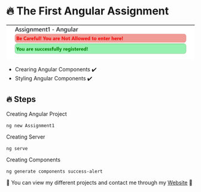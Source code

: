 # 🔥 The First Angular Assignment

![](./output.JPG)


- Crearing Angular Components ✔️
- Styling Angular Components ✔️

## 🔥 Steps

Creating Angular Project
```
ng new Assignment1
```

Creating Server
```
ng serve
```
Creating Components
```
ng generate components success-alert
```

💙 You can view my different projects and contact me through my [Website](https://karimali.vercel.app/) 💙



